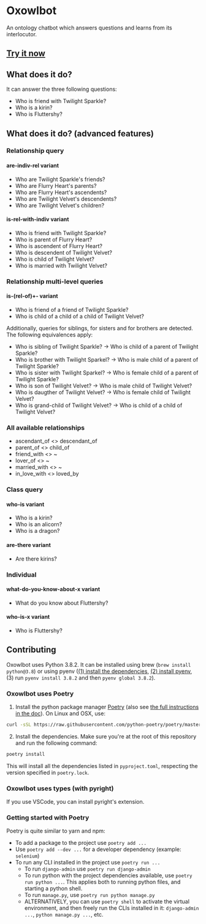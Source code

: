# Oxowlbot

An ontology chatbot which answers questions and learns from its interlocutor.

## [Try it now](http://oxowlbot.herokuapp.com/)

## What does it do?

It can answer the three following questions:

- Who is friend with Twilight Sparkle?
- Who is a kirin?
- Who is Fluttershy?

## What does it do? (advanced features)

### Relationship query

#### are-indiv-rel variant

- Who are Twilight Sparkle's friends?
- Who are Flurry Heart's parents?
- Who are Flurry Heart's ascendents?
- Who are Twilight Velvet's descendents?
- Who are Twilight Velvet's children?

#### is-rel-with-indiv variant

- Who is friend with Twilight Sparkle?
- Who is parent of Flurry Heart?
- Who is ascendent of Flurry Heart?
- Who is descendent of Twilight Velvet?
- Who is child of Twilight Velvet?
- Who is married with Twilight Velvet?

### Relationship multi-level queries

#### is-(rel-of)+- variant

- Who is friend of a friend of Twilight Sparkle?
- Who is child of a child of a child of Twilight Velvet?

Additionally, queries for siblings, for sisters and for brothers are detected. The following equivalences apply:

- Who is sibling of Twilight Sparkle? -> Who is child of a parent of Twilight Sparkle?
- Who is brother with Twilight Sparkel? -> Who is male child of a parent of Twilight Sparkle?
- Who is sister with Twilight Sparkel? -> Who is female child of a parent of Twilight Sparkle?
- Who is son of Twilight Velvet? -> Who is male child of Twilight Velvet?
- Who is daugther of Twilight Velvet? -> Who is female child of Twilight Velvet?
- Who is grand-child of Twilight Velvet? -> Who is child of a child of Twilight Velvet?

####

### All available relationships

- ascendant_of <> descendant_of
- parent_of <> child_of
- friend_with <> ~
- lover_of <> ~
- married_with <> ~
- in_love_with <> loved_by

### Class query

#### who-is variant

- Who is a kirin?
- Who is an alicorn?
- Who is a dragon?

#### are-there variant

- Are there kirins?

### Individual

#### what-do-you-know-about-x variant

- What do you know about Fluttershy?

#### who-is-x variant

- Who is Fluttershy?

## Contributing

Oxowlbot uses Python 3.8.2. It can be installed using brew (`brew install python@3.8`) or using pyenv ([(1) install the dependencies](https://github.com/pyenv/pyenv/wiki#suggested-build-environment), [(2) install pyenv](https://github.com/pyenv/pyenv#the-automatic-installer), (3) run `pyenv install 3.8.2` and then `pyenv global 3.8.2`).

### Oxowlbot uses Poetry

1. Install the python package manager [Poetry](https://github.com/python-poetry/poetry) (also see [the full instructions in the doc](https://python-poetry.org/docs/#installation)). On Linux and OSX, use:

```bash
curl -sSL https://raw.githubusercontent.com/python-poetry/poetry/master/get-poetry.py | python
```

2. Install the dependencies. Make sure you're at the root of this repository and run the following command:

```bash
poetry install
```

This will install all the dependencies listed in `pyproject.toml`, respecting the version specified in `poetry.lock`.

### Oxowlbot uses types (with pyright)

If you use VSCode, you can install pyright's extension.

### Getting started with Poetry

Poetry is quite similar to yarn and npm:

- To add a package to the project use `poetry add ...`
- Use `poetry add --dev ...` for a developer dependency (example: `selenium`)
- To run any CLI installed in the project use `poetry run ...`
  - To run `django-admin` use `poetry run django-admin`
  - To run python with the project dependencies available, use `poetry run python ...`. This applies both to running python files, and starting a python shell.
  - To run `manage.py`, use `poetry run python manage.py`
  - ALTERNATIVELY, you can use `poetry shell` to activate the virtual environment, and then freely run the CLIs installed in it: `django-admin ...`, `python manage.py ...`, etc.
